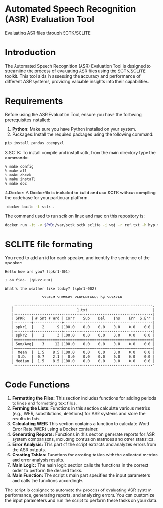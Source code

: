 # Automated Speech Recognition (ASR) Evaluation Tool
Evaluating ASR files through SCTK/SCLITE

# Introduction
The Automated Speech Recognition (ASR) Evaluation Tool is designed to streamline the process of evaluating ASR files using the SCTK/SCLITE toolkit. This tool aids in assessing the accuracy and performance of different ASR systems, providing valuable insights into their capabilities.


# Requirements
Before using the ASR Evaluation Tool, ensure you have the following prerequisites installed:
1. **Python**: Make sure you have Python installed on your system.
2. Packages: Install the required packages using the following command:
```bash
pip install pandas openpyxl
```
3.SCTK: To install compile and install sctk, from the main directory type the commands:

	% make config
	% make all
	% make check
	% make install
	% make doc

4.Docker: A Dockerfile is included to build and use SCTK without compiling the codebase for your particular platform.
```bash
 docker build -t sctk .
```
The command used to run sctk on linux and mac on this repository is:
```bash
docker run -it -v $PWD:/var/sctk sctk sclite -i wsj -r ref.txt -h hyp.txt
```
# SCLITE file formating
You need to add an id for each speaker, and identify the sentence of the speaker:
```text
Hello how are you? (spkr1-001)

I am fine. (spkr2-001)

What's the weather like today? (spkr1-002)
```
                     SYSTEM SUMMARY PERCENTAGES by SPEAKER

       ,----------------------------------------------------------------.
       |                             1.txt                              |
       |----------------------------------------------------------------|
       | SPKR   | # Snt # Wrd | Corr    Sub    Del    Ins    Err  S.Err |
       |--------+-------------+-----------------------------------------|
       | spkr1  |    2      9 |100.0    0.0    0.0    0.0    0.0    0.0 |
       |--------+-------------+-----------------------------------------|
       | spkr2  |    1      3 |100.0    0.0    0.0    0.0    0.0    0.0 |
       |================================================================|
       | Sum/Avg|    3     12 |100.0    0.0    0.0    0.0    0.0    0.0 |
       |================================================================|
       |  Mean  |  1.5    8.5 |100.0    0.0    0.0    0.0    0.0    0.0 |
       |  S.D.  |  0.7    2.1 |  0.0    0.0    0.0    0.0    0.0    0.0 |
       | Median |  1.5    8.5 |100.0    0.0    0.0    0.0    0.0    0.0 |
       `----------------------------------------------------------------'

# Code Functions
1. **Formatting the Files:** This section includes functions for adding periods to lines and formatting text files.
2. **Forming the Lists:** Functions in this section calculate various metrics (e.g., WER, substitutions, deletions) for ASR systems and store the results in lists.
3. **Calculating WER:** This section contains a function to calculate Word Error Rate (WER) using a Docker container.
4. **Generating Reports:** Functions in this section generate reports for ASR system comparisons, including confusion matrices and other statistics.
5. **Error Analysis:** This part of the script extracts and analyzes errors from the ASR outputs.
6. **Creating Tables:** Functions for creating tables with the collected metrics and error analysis results.
7. **Main Logic:** The main logic section calls the functions in the correct order to perform the desired tasks.
8. **Main Function:** The script's main part specifies the input parameters and calls the functions accordingly.

The script is designed to automate the process of evaluating ASR system performance, generating reports, and analyzing errors. You can customize the input parameters and run the script to perform these tasks on your data.
